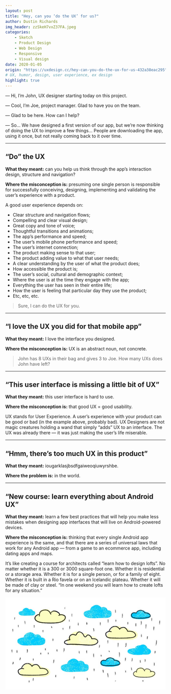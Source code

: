 ```yaml
---
layout: post
title: "Hey, can you ‘do the UX’ for us?"
author: Dustin Richards
img_header: zzSkeH7vxZ37FA.jpeg
categories:
    - Sketch
    - Product Design
    - Web Design
    - Responsive
    - Visual design
date: 2020-01-05
origin: "https://uxdesign.cc/hey-can-you-do-the-ux-for-us-432a38eac295"
# UX, humor, design, user experience, ex design
highlight: true
---
```

— Hi, I’m John, UX designer starting today on this project.

— Cool, I’m Joe, project manager. Glad to have you on the team.

— Glad to be here. How can I help?

— So… We have designed a first version of our app, but we’re now thinking of doing the UX to improve a few things… People are downloading the app, using it once, but not really coming back to it over time.

* * *

## “Do” the UX

**What they meant:** can you help us think through the app’s interaction design, structure and navigation?

**Where the misconception is:** presuming one single person is responsible for successfully conceiving, designing, implementing and validating the user’s experience with a product.

A good user experience depends on:

- Clear structure and navigation flows;
- Compelling and clear visual design;
- Great copy and tone of voice;
- Thoughtful transitions and animations;
- The app’s performance and speed;
- The user’s mobile phone performance and speed;
- The user’s internet connection;
- The product making sense to that user;
- The product adding value to what that user needs;
- A clear understanding by the user of what the product does;
- How accessible the product is;
- The user’s social, cultural and demographic context;
- Where the user is at the time they engage with the app;
- Everything the user has seen in their entire life;
- How the user is feeling that particular day they use the product;
- Etc, etc, etc.

> Sure, I can do the UX for you.

* * *

## “I love the UX you did for that mobile app”

**What they meant:** I love the interface you designed.

**Where the misconception is:** UX is an abstract noun, not concrete.

> John has 8 UXs in their bag and gives 3 to Joe. How many UXs does John have left?

* * *

## “This user interface is missing a little bit of UX”

**What they meant:** this user interface is hard to use.

**Where the misconception is:** that good UX = good usability.

UX stands for User Experience. A user’s experience with your product can be good or bad (in the example above, probably bad). UX Designers are not magic creatures holding a wand that simply “adds” UX to an interface. The UX was already there — it was just making the user’s life miserable.

* * *

## “Hmm, there’s too much UX in this product”

**What they meant:** iougarklasjbsdfgaiweoqiuwyrshbe.

**Where the problem is:** in the world.

* * *

## “New course: learn everything about Android UX”

**What they meant:** learn a few best practices that will help you make less mistakes when designing app interfaces that will live on Android-powered devices.

**Where the misconception is:** thinking that every single Android app experience is the same, and that there are a series of universal laws that work for any Android app — from a game to an ecommerce app, including dating apps and maps.

It’s like creating a course for architects called “learn how to design lofts”. No matter whether it is a 300 or 3000 square-foot one. Whether it is residential or a storage area. Whether it is for a single person, or for a family of eight. Whether it is built in a Rio favela or on an Icelandic plateau. Whether it will be made of clay or steel. “In one weekend you will learn how to create lofts for any situation.”

![Graphic](assets/img/dustinrichards/52ZY99TonbbrtmbYygQ.jpeg)